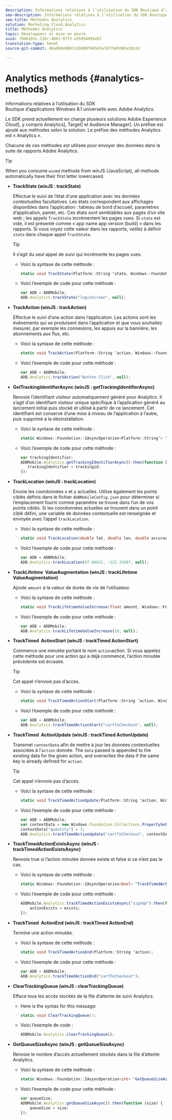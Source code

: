 ```yaml
---
description: Informations relatives à l’utilisation du SDK Boutique d’applications Windows 8.1 universelle avec Adobe Analytics.
seo-description: Informations relatives à l’utilisation du SDK Boutique d’applications Windows 8.1 universelle avec Adobe Analytics.
seo-title: Méthodes Analytics
solution: Marketing Cloud,Analytics
title: Méthodes Analytics
topic: Développeur et mise en œuvre
uuid: 79db105c-216c-4061-97f3-a55954995e67
translation-type: tm+mt
source-git-commit: 46a0b8e0087c65880f46545a78f74d5985e36cdc

---
```



# Analytics methods {#analytics-methods}

Informations relatives à l’utilisation du SDK Boutique d’applications Windows 8.1 universelle avec Adobe Analytics.

Le SDK prend actuellement en charge plusieurs solutions Adobe Experience Cloud], y compris Analytics], Target] et Audience Manager]. Un préfixe est ajouté aux méthodes selon la solution. Le préfixe des méthodes Analytics est « Analytics ».

Chacune de ces méthodes est utilisée pour envoyer des données dans la suite de rapports Adobe Analytics.

>[!TIP]
>
>When you consume `winmd` methods from winJS (JavaScript), all methods automatically have their first letter lowercased.

* **TrackState (winJS : trackState)**

   Effectue le suivi de l’état d’une application avec les données contextuelles facultatives. Les états correspondent aux affichages disponibles dans l’application : tableau de bord d’accueil, paramètres d’application, panier, etc. Ces états sont semblables aux pages d’un site web ; les appels `TrackState` incrémentent les pages vues. Si `state` est vide, il est présenté comme « app name app version (build) » dans les rapports. Si vous voyez cette valeur dans les rapports, veillez à définir `state` dans chaque appel `TrackState`.

   >[!TIP]
   >
   >Il s’agit du seul appel de suivi qui incrémente les pages vues.

   * Voici la syntaxe de cette méthode :

      ```csharp
      static void TrackState(Platform::String ^state, Windows::Foundation::Collections::IMap<Platform::String^, Platform::Object> ^contextData); 
      ```

   * Voici l’exemple de code pour cette méthode :

      ```js
      var ADB = ADBMobile;
      ADB.Analytics.trackState("loginScreen", null);
      ```

* **TrackAction (winJS : trackAction)**

   Effectue le suivi d’une action dans l’application. Les actions sont les événements qui se produisent dans l’application et que vous souhaitez mesurer, par exemple les connexions, les appuis sur la bannière, les abonnements aux flux, etc.

   * Voici la syntaxe de cette méthode :

      ```csharp
      static void TrackAction(Platform::String ^action, Windows::Foundation::Collections::IMap <Platform::String^, Platform::Object> ^contextData);
      ```

   * Voici l’exemple de code pour cette méthode :

      ```js
      var ADB = ADBMobile; 
      ADB.Analytics.trackAction("Button Click", null); 
      ```

* **GetTrackingIdentifierAsync (winJS : getTrackingIdentifierAsync)**

   Renvoie l’identifiant visiteur automatiquement généré pour Analytics. Il s’agit d’un identifiant visiteur unique spécifique à l’application généré au lancement initial puis stocké et utilisé à partir de ce lancement. Cet identifiant est conservé d’une mise à niveau de l’application à l’autre, puis supprimé à la désinstallation.

   * Voici la syntaxe de cette méthode :

      ```csharp
      static Windows::Foundation::IAsyncOperation<Platform::String^> ^GetTrackingIdentifierAsync(); 
      ```

   * Voici l’exemple de code pour cette méthode :

      ```js
      var trackingIdentifier; 
      ADBMobile.Analytics.getTrackingIdentifierAsync().then(function (trackingid) { 
         trackingIdentifier = trackingid; 
      });
      ```

* **TrackLocation (winJS : trackLocation)**

   Envoie les coordonnées x et y actuelles. Utilise également les points ciblés définis dans le fichier `ADBMobileConfig.json` pour déterminer si l’emplacement fourni comme paramètre se trouve dans l’un de vos points ciblés. Si les coordonnées actuelles se trouvent dans un point ciblé défini, une variable de données contextuelle est renseignée et envoyée avec l’appel `trackLocation`.

   * Voici la syntaxe de cette méthode :

      ```csharp
      static void TrackLocation(double lat, double lon, double accuracy, Windows::Foundation::Collections::IMap<Platform::String^, Platform::Object^> ^contextData);
      ```

   * Voici l’exemple de code pour cette méthode :

      ```js
      var ADB = ADBMobile; 
      ADB.Analytics.trackLocation(47.60621, -122.33207, null);
      ```

* **TrackLifetime &#x200B; ValueAugmentation (winJS : trackLifetime &#x200B; ValueAugmentation)**

   Ajoute `amount` à la valeur de durée de vie de l’utilisateur.

   * Voici la syntaxe de cette méthode :

      ```csharp
      static void TrackLifetimeValueIncrease(float amount, Windows::Foundation::Collections::IMap<Platform::String^, Platform::Object^> ^contextData); 
      ```

   * Voici l’exemple de code pour cette méthode :

      ```js
      var ADB = ADBMobile; 
      ADB.Analytics.trackLifetimeValueIncrease(10, null); 
      ```

* **TrackTimed &#x200B; ActionStart (winJS : trackTimed &#x200B; ActionStart)**

   Commence une minutée portant le nom `action`action. Si vous appelez cette méthode pour une action qui a déjà commencé, l’action minutée précédente est écrasée.

   >[!TIP]
   >
   >Cet appel n’envoie pas d’accès.

   * Voici la syntaxe de cette méthode :

      ```csharp
      static void TrackTimedActionStart(Platform::String ^action, Windows::Foundation::Collections::IMap<Platform::String^, Platform::Object^> ^contextData);
      ```

   * Voici l’exemple de code pour cette méthode :

      ```js
      var ADB = ADBMobile; 
      ADB.Analytics.trackTimedActionStart("cartToCheckout", null); 
      ```

* **TrackTimed &#x200B; ActionUpdate (winJS : trackTimed &#x200B; ActionUpdate)**

   Transmet `contextData` afin de mettre à jour les données contextuelles associées à l’`action` donnée. The `data` passed is appended to the existing data for the given action, and overwrites the data if the same key is already defined for `action`.

   >[!TIP]
   >
   >Cet appel n’envoie pas d’accès.

   * Voici la syntaxe de cette méthode :

      ```csharp
      static void TrackTimedActionUpdate(Platform::String ^action, Windows::Foundation::Collections::IMap<Platform::String^, Platform::Object^> ^contextData); 
      ```

   * Voici l’exemple de code pour cette méthode :

      ```js
      var ADB = ADBMobile; 
      var contextData = new Windows.Foundation.Collections.PropertySet(); 
      contextData["quantity"] = 3; 
      ADB.Analytics.trackTimedActionUpdate("cartToCheckout", contextData); 
      ```

* **TrackTimedActionExistsAsync (winJS : trackTimedActionExistsAsync)**

   Renvoie true si l’action minutée donnée existe et false si ce n’est pas le cas.

   * Voici la syntaxe de cette méthode :

      ```csharp
      static Windows::Foundation::IAsyncOperation<bool> ^TrackTimedActionExistsAsync(Platform::String ^action); 
      ```

   * Voici l’exemple de code pour cette méthode :

      ```js
      ADBMobile.Analytics.trackTimedActionExistsAsync("signUp").then(function (exists) { 
          actionExists = exists; 
      });
      ```

* **TrackTimed &#x200B; ActionEnd (winJS : trackTimed &#x200B; ActionEnd)**

   Termine une action minutée.

   * Voici la syntaxe de cette méthode :

      ```csharp
      static void TrackTimedActionEnd(Platform::String ^action);
      ```

   * Voici l’exemple de code pour cette méthode :

      ```js
      var ADB = ADBMobile; 
      ADB.Analytics.trackTimedActionEnd("cartToCheckout"); 
      ```

* **ClearTrackingQueue (winJS : clearTrackingQueue)**

   Efface tous les accès stockés de la file d’attente de suivi Analytics.

   * Here is the syntax for this message:

      ```csharp
      static void ClearTrackingQueue();
      ```

   * Voici l’exemple de code :

      ```js
      ADBMobile.Analytics.clearTrackingQueue();
      ```

* **GetQueueSizeAsync (winJS : getQueueSizeAsync)**

   Renvoie le nombre d’accès actuellement stockés dans la file d’attente Analytics.

   * Voici la syntaxe de cette méthode :

      ```csharp
      static Windows::Foundation::IAsyncOperation<int> ^GetQueueSizeAsync();
      ```

   * Voici l’exemple de code pour cette méthode :

      ```js
      var queueSize; 
      ADBMobile.Analytics.getQueueSizeAsync().then(function (size) { 
          queueSize = size; 
      });
      ```
